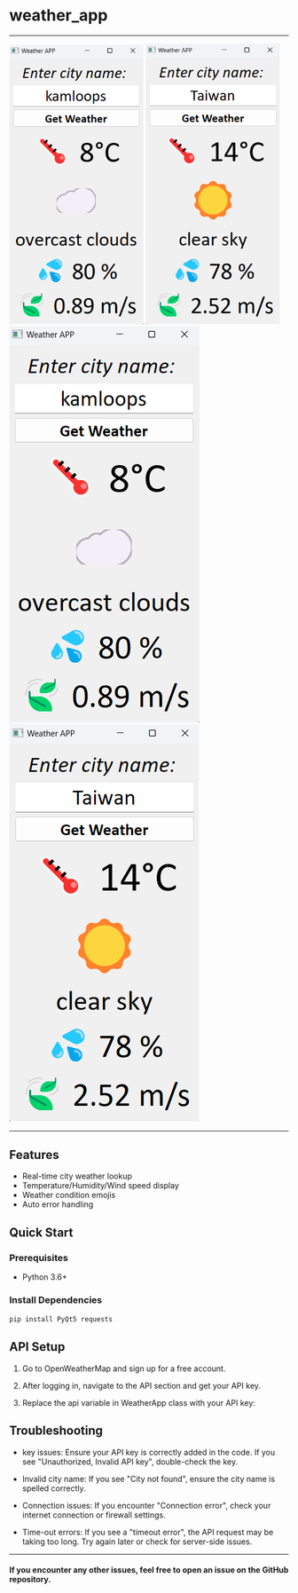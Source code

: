 # weather_app

---
<img src="gui_sample1.png" width="48%" /> <img src="gui_sample2.png" width="48%" /> 
![GUI Preview](gui_sample1.png) 
![GUI Preview](gui_sample2.png)

---

## Features
- Real-time city weather lookup
- Temperature/Humidity/Wind speed display
- Weather condition emojis
- Auto error handling

## Quick Start

### Prerequisites
- Python 3.6+

### Install Dependencies
```bash
pip install PyQt5 requests
```
## API Setup

1. Go to OpenWeatherMap and sign up for a free account.

2. After logging in, navigate to the API section and get your API key.

3. Replace the api variable in WeatherApp class with your API key:

## Troubleshooting
- key issues: Ensure your API key is correctly added in the code. If you see "Unauthorized, Invalid API key", double-check the key.

- Invalid city name: If you see "City not found", ensure the city name is spelled correctly.

- Connection issues: If you encounter "Connection error", check your internet connection or firewall settings.

- Time-out errors: If you see a "timeout error", the API request may be taking too long. Try again later or check for server-side issues.

---

#### If you encounter any other issues, feel free to open an issue on the GitHub repository.